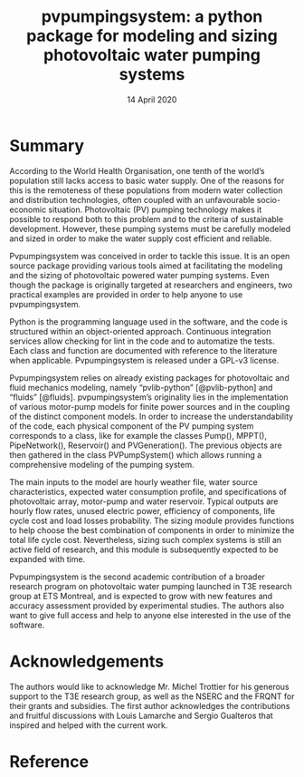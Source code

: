 ﻿---
title: 'pvpumpingsystem: a python package for modeling and sizing photovoltaic water pumping systems'
tags:
  - Python
  - sizing
  - modeling 
  - water pumping
  - photovoltaics
  - solar energy
authors:
  - name: Tanguy R. Lunel
    orcid: 0000-0003-3008-1422
    affiliation: "1, 2"
  - name: Daniel R. Rousse
    orcid: 0000-0002-7247-5705
    affiliation: 1
affiliations:
 - name: Industrial research group in technologies of energy and energy efficiency (t3e), Department of Mechanical Sciences, Ecole de Technologie Supérieure Montreal
   index: 1
 - name: Department of Material Science and Engineering, Institut National des Sciences Appliquées Rennes
   index: 2
date: 14 April 2020
bibliography: paper.bib
---

# Summary

According to the World Health Organisation, one tenth of the world’s population still lacks access to 
basic water supply. One of the reasons for this is the remoteness of these populations from modern 
water collection and distribution technologies, often coupled with an unfavourable socio-economic 
situation. Photovoltaic (PV) pumping technology makes it possible to respond both to this problem 
and to the criteria of sustainable development. However, these pumping systems must be carefully 
modeled and sized in order to make the water supply cost efficient and reliable.

Pvpumpingsystem was conceived in order to tackle this issue. It is an open source package 
providing various tools aimed at facilitating the modeling and the sizing of photovoltaic 
powered water pumping systems. Even though the package is originally targeted at researchers 
and engineers, two practical examples are provided in order to help anyone to use pvpumpingsystem.

Python is the programming language used in the software, and the code is structured within an 
object-oriented approach. Continuous integration services allow checking for lint in the code 
and to automatize the tests. Each class and function are documented with reference to the 
literature when applicable. Pvpumpingsystem is released under a GPL-v3 license.

Pvpumpingsystem relies on already existing packages for photovoltaic and fluid mechanics modeling, 
namely “pvlib-python” [@pvlib-python] and “fluids” [@fluids]. pvpumpingsystem’s originality lies 
in the implementation of various motor-pump models for finite power sources and in the coupling 
of the distinct component models. In order to increase the understandability of the code, 
each physical component of the PV pumping system corresponds to a class, like for example 
the classes Pump(), MPPT(), PipeNetwork(), Reservoir() and PVGeneration(). The previous objects 
are then gathered in the class PVPumpSystem() which allows running a comprehensive modeling of 
the pumping system. 

The main inputs to the model are hourly weather file, water source characteristics, expected water 
consumption profile, and specifications of photovoltaic array, motor-pump and water reservoir. 
Typical outputs are hourly flow rates, unused electric power, efficiency of components, life 
cycle cost and load losses probability. The sizing module provides functions to help choose 
the best combination of components in order to minimize the total life cycle cost. Nevertheless, 
sizing such complex systems is still an active field of research, and this module is subsequently 
expected to be expanded with time.

Pvpumpingsystem is the second academic contribution of a broader research program on photovoltaic 
water pumping launched in T3E research group at ETS Montreal, and is expected to grow with new 
features and accuracy assessment provided by experimental studies. The authors also want to give 
full access and help to anyone else interested in the use of the software.


# Acknowledgements

The authors would like to acknowledge Mr. Michel Trottier for his generous support to the T3E research group, as well as the NSERC and the FRQNT for their grants and subsidies. 
The first author acknowledges the contributions and fruitful discussions with Louis Lamarche and Sergio Gualteros that inspired and helped with the current work.

# Reference

